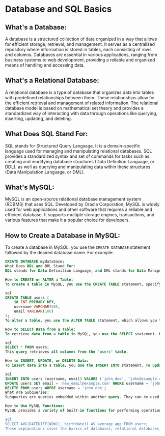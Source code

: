 # Database and SQL Basics

## What's a Database:
A database is a structured collection of data organized in a way that allows for efficient storage, retrieval, and management. It serves as a centralized repository where information is stored in tables, each consisting of rows and columns. Databases are essential in various applications, ranging from business systems to web development, providing a reliable and organized means of handling and accessing data.

## What's a Relational Database:
A relational database is a type of database that organizes data into tables with predefined relationships between them. These relationships allow for the efficient retrieval and management of related information. The relational database model is based on mathematical set theory and provides a standardized way of interacting with data through operations like querying, inserting, updating, and deleting.

## What Does SQL Stand For:
SQL stands for Structured Query Language. It is a domain-specific language used for managing and manipulating relational databases. SQL provides a standardized syntax and set of commands for tasks such as creating and modifying database structures (Data Definition Language, or DDL), as well as querying and manipulating data within these structures (Data Manipulation Language, or DML).

## What's MySQL:
MySQL is an open-source relational database management system (RDBMS) that uses SQL. Developed by Oracle Corporation, MySQL is widely used for web applications and other software that requires a reliable and efficient database. It supports multiple storage engines, transactions, and various features that make it a popular choice for developers.

## How to Create a Database in MySQL:
To create a database in MySQL, you use the `CREATE DATABASE` statement followed by the desired database name. For example:

```sql
CREATE DATABASE mydatabase;
What Does DDL and DML Stand For:
DDL stands for Data Definition Language, and DML stands for Data Manipulation Language. DDL includes SQL commands for defining and managing the structure of a database, such as creating or altering tables. DML, on the other hand, involves commands for interacting with the data stored in the database, such as inserting, updating, or deleting records.

How to CREATE or ALTER a Table:
To create a table in MySQL, you use the CREATE TABLE statement, specifying the table name and the columns along with their data types. For example:

sql
CREATE TABLE users (
    id INT PRIMARY KEY,
    username VARCHAR(50),
    email VARCHAR(100)
);
To alter a table, you use the ALTER TABLE statement, which allows you to add, modify, or drop columns.

How to SELECT Data from a Table:
To retrieve data from a table in MySQL, you use the SELECT statement. For example:

sql
SELECT * FROM users;
This query retrieves all columns from the "users" table.

How to INSERT, UPDATE, or DELETE Data:
To insert data into a table, you use the INSERT INTO statement. To update data, you use the UPDATE statement, and to delete data, you use the DELETE FROM statement. For example:

sql
INSERT INTO users (username, email) VALUES ('john_doe', 'john@example.com');
UPDATE users SET email = 'new_email@example.com' WHERE username = 'john_doe';
DELETE FROM users WHERE username = 'john_doe';
What Are Subqueries:
Subqueries are queries embedded within another query. They can be used in various parts of a SQL statement, such as the SELECT, FROM, WHERE, or HAVING clauses. Subqueries are a powerful feature that allows you to retrieve data from one or more tables and use that result set as a condition or value in another query.

How to Use MySQL Functions:
MySQL provides a variety of built-in functions for performing operations on data. These functions can be used in SQL statements to manipulate and transform data. Examples include mathematical functions (SUM, AVG), string functions (CONCAT, SUBSTRING), and date functions (NOW, DATE_FORMAT). Here's an example of using a function to find the average age of users:

sql
SELECT AVG(DATEDIFF(NOW(), birthdate)) AS average_age FROM users;
These explanations cover the basics of databases, relational databases, SQL, MySQL, and common SQL operations. Understanding these concepts and commands is fundamental for anyone working with databases and SQL.README
